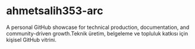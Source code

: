 # ahmetsalih353-arc
A personal GitHub showcase for technical production, documentation, and community-driven growth.Teknik üretim, belgeleme ve topluluk katkısı için kişisel GitHub vitrini.
